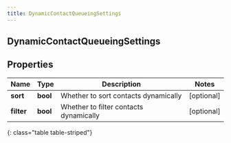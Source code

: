 ```yaml
---
title: DynamicContactQueueingSettings
---
```

## DynamicContactQueueingSettings

## Properties

|Name | Type | Description | Notes|
|------------ | ------------- | ------------- | -------------|
| **sort** | **bool** | Whether to sort contacts dynamically | [optional] |
| **filter** | **bool** | Whether to filter contacts dynamically | [optional] |
{: class="table table-striped"}


